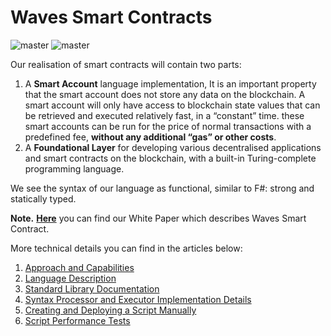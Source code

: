 # Waves Smart Contracts
![master](https://img.shields.io/badge/TESTNET-available-4bc51d.svg) ![master](https://img.shields.io/badge/node-&gt;%3D0.12.0-4bc51d.svg)


Our realisation of smart contracts will contain two parts:

1. A **Smart Account** language implementation, It is an important property that the smart account does not store any data on the blockchain. A smart account will only have access to blockchain state values that can be retrieved and executed relatively fast, in a “constant” time. these smart accounts can be run for the price of normal transactions with a predefined fee, **without any additional “gas” or other costs**.
2. A **Foundational Layer** for developing various decentralised applications and smart contracts on the blockchain, with a built-in Turing-complete programming language.

We see the syntax of our language as functional, similar to F\#: strong and statically typed.

**Note.** [**Here**](https://wavesplatform.com/files/docs/white_paper_waves_smart_contracts.pdf) you can find our White Paper which describes Waves Smart Contract.

More technical details you can find in the articles below:

1. [Approach and Capabilities](./waves-contracts-language-description/approach-and-capabilities.md)
2. [Language Description](waves-contracts-language-description/language-description.md)
3. [Standard Library Documentation](waves-contracts-language-description/standard-library.md)
3. [Syntax Processor and Executor Implementation Details](waves-contracts-language-description/implementation-details.md)
4. [Creating and Deploying a Script Manually](/technical-details/waves-contracts-language-description/creating-and-deploying-a-script-manually.md)
5. [Script Performance Tests](/technical-details/waves-contracts-language-description/script-performance-tests.md)


